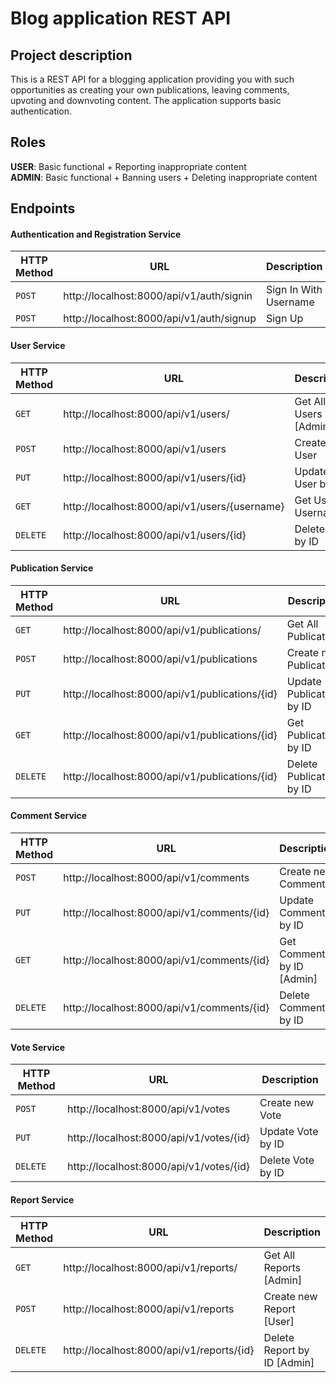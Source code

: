 # Blog application REST API

## Project description

This is a REST API for a blogging application providing you with such opportunities as creating your own publications, leaving comments, upvoting and downvoting content. The application supports basic authentication.

## Roles

**USER**: Basic functional + Reporting inappropriate content <br />
**ADMIN**: Basic functional + Banning users + Deleting inappropriate content

## Endpoints

#### Authentication and Registration Service

|HTTP Method|URL|Description|
|---|---|---|
|`POST`|http://localhost:8000/api/v1/auth/signin | Sign In With Username |
|`POST`|http://localhost:8000/api/v1/auth/signup | Sign Up |

#### User Service

|HTTP Method|URL|Description|
|---|---|---|
|`GET`|http://localhost:8000/api/v1/users/ | Get All Users [Admin] |
|`POST`|http://localhost:8000/api/v1/users | Create new User |
|`PUT`|http://localhost:8000/api/v1/users/{id} | Update User by ID |
|`GET`|http://localhost:8000/api/v1/users/{username} | Get User by Username |
|`DELETE`|http://localhost:8000/api/v1/users/{id} | Delete User by ID |

#### Publication Service

|HTTP Method|URL|Description|
|---|---|---|
|`GET`|http://localhost:8000/api/v1/publications/ | Get All Publications |
|`POST`|http://localhost:8000/api/v1/publications | Create new Publication |
|`PUT`|http://localhost:8000/api/v1/publications/{id} | Update Publication by ID |
|`GET`|http://localhost:8000/api/v1/publications/{id} | Get Publication by ID |
|`DELETE`|http://localhost:8000/api/v1/publications/{id} | Delete Publication by ID |

#### Comment Service

|HTTP Method|URL|Description|
|---|---|---|
|`POST`|http://localhost:8000/api/v1/comments | Create new Comment |
|`PUT`|http://localhost:8000/api/v1/comments/{id} | Update Comment by ID |
|`GET`|http://localhost:8000/api/v1/comments/{id} | Get Comment by ID [Admin] |
|`DELETE`|http://localhost:8000/api/v1/comments/{id} | Delete Comment by ID |

#### Vote Service

|HTTP Method|URL|Description|
|---|---|---|
|`POST`|http://localhost:8000/api/v1/votes | Create new Vote |
|`PUT`|http://localhost:8000/api/v1/votes/{id} | Update Vote by ID |
|`DELETE`|http://localhost:8000/api/v1/votes/{id} | Delete Vote by ID |

#### Report Service

|HTTP Method|URL|Description|
|---|---|---|
|`GET`|http://localhost:8000/api/v1/reports/ | Get All Reports [Admin] |
|`POST`|http://localhost:8000/api/v1/reports | Create new Report [User] |
|`DELETE`|http://localhost:8000/api/v1/reports/{id} | Delete Report by ID [Admin] |
